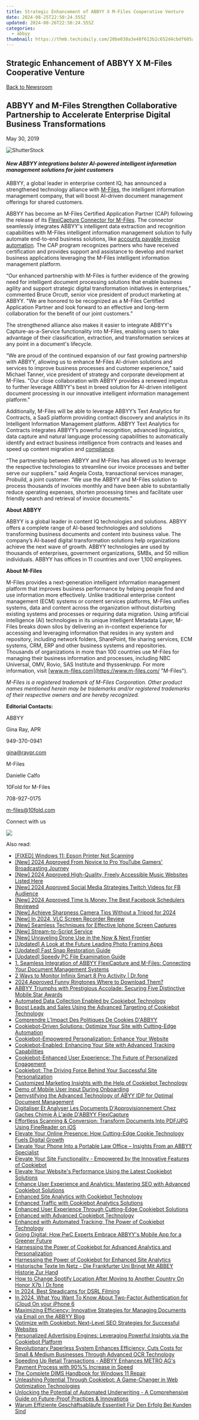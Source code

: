 ```yaml
---
title: Strategic Enhancement of ABBYY X M-Files Cooperative Venture
date: 2024-08-25T22:50:24.555Z
updated: 2024-08-26T22:50:24.555Z
categories:
  - abbyy
thumbnail: https://thmb.techidaily.com/20be038a3e48f613b2c652d4cbdf605ae5da9fdcfecec9d6029a84b03a72309d.jpg
---
```


## Strategic Enhancement of ABBYY X M-Files Cooperative Venture

[Back to Newsroom](https://tools.techidaily.com/abbyy/products/)

## ABBYY and M-Files Strengthen Collaborative Partnership to Accelerate Enterprise Digital Business Transformations

May 30, 2019

![ShutterStock](https://content.abbyy.com/-/media/project/abbyy/abbyy/branchtemplates/shutterstock_1272462163_1296-x-729.jpg?h=729&iar=0&w=1296)

#### _New ABBYY integrations bolster AI-powered intelligent information management solutions for joint customers_

  
ABBYY, a global leader in enterprise content IQ, has announced a strengthened technology alliance with [M-Files](https://www.m-files.com/en "M-Files"), the intelligent information management company, that will boost AI-driven document management offerings for shared customers.

ABBYY has become an M-Files Certified Application Partner (CAP) following the release of its [FlexiCapture Connector for M-Files](https://tools.techidaily.com/abbyy/products/). The connector seamlessly integrates ABBYY's intelligent data extraction and recognition capabilities with M-Files intelligent information management solution to fully automate end-to-end business solutions, like [accounts payable invoice automation](https://catalog.m-files.com/shop/abbyy-flexicapture-for-invoices/). The CAP program recognizes partners who have received certification and provides support and assistance to develop and market business applications leveraging the M-Files intelligent information management platform.

“Our enhanced partnership with M-Files is further evidence of the growing need for intelligent document processing solutions that enable business agility and support strategic digital transformation initiatives in enterprises," commented Bruce Orcutt, senior vice president of product marketing at ABBYY. "We are honored to be recognized as a M-Files Certified Application Partner and look forward to an effective and long-term collaboration for the benefit of our joint customers.”

The strengthened alliance also makes it easier to integrate ABBYY's Capture-as-a-Service functionality into M-Files, enabling users to take advantage of their classification, extraction, and transformation services at any point in a document's lifecycle.

“We are proud of the continued expansion of our fast growing partnership with ABBYY, allowing us to enhance M-Files AI-driven solutions and services to improve business processes and customer experience," said Michael Tanner, vice president of strategy and corporate development at M-Files. "Our close collaboration with ABBYY provides a renewed impetus to further leverage ABBYY's best in breed solution for AI-driven intelligent document processing in our innovative intelligent information management platform."

Additionally, M-Files will be able to leverage ABBYY’s Text Analytics for Contracts, a SaaS platform providing contract discovery and analytics in its Intelligent Information Management platform. ABBYY Text Analytics for Contracts integrates ABBYY’s powerful recognition, advanced linguistics, data capture and natural language processing capabilities to automatically identify and extract business intelligence from contracts and leases and speed up content migration and [compliance](https://go.m-files.com/ondemand-webinar-registration-M-Files-ABBYY-can-address-GDPR-compliance-obligations.html).

“The partnership between ABBYY and M-Files has allowed us to leverage the respective technologies to streamline our invoice processes and better serve our suppliers.” said Angela Costa, transactional services manager, Probuild, a joint customer. “We use the ABBYY and M-Files solution to process thousands of invoices monthly and have been able to substantially reduce operating expenses, shorten processing times and facilitate user friendly search and retrieval of invoice documents.”

  
**About ABBYY**

ABBYY is a global leader in content IQ technologies and solutions. ABBYY offers a complete range of AI-based technologies and solutions transforming business documents and content into business value. The company’s AI-based digital transformation solutions help organizations achieve the next wave of growth. ABBYY technologies are used by thousands of enterprises, government organizations, SMBs, and 50 million individuals. ABBYY has offices in 11 countries and over 1,100 employees.

  
**About M-Files**

M-Files provides a next-generation intelligent information management platform that improves business performance by helping people find and use information more effectively. Unlike traditional enterprise content management (ECM) systems or content services platforms, M-Files unifies systems, data and content across the organization without disturbing existing systems and processes or requiring data migration. Using artificial intelligence (AI) technologies in its unique Intelligent Metadata Layer, M-Files breaks down silos by delivering an in-context experience for accessing and leveraging information that resides in any system and repository, including network folders, SharePoint, file sharing services, ECM systems, CRM, ERP and other business systems and repositories. Thousands of organizations in more than 100 countries use M-Files for managing their business information and processes, including NBC Universal, OMV, Rovio, SAS Institute and thyssenkrupp. For more information, visit [www.m-files.com](https://www.m-files.com/ "M-Files").

_M-Files is a registered trademark of M-Files Corporation. Other product names mentioned herein may be trademarks and/or registered trademarks of their respective owners and are hereby recognized._

  
**Editorial Contacts:**

ABBYY

Gina Ray, APR

949-370-0941

[gina@raypr.com](https://tools.techidaily.com/abbyy/products/)  

  
M-Files

Danielle Calfo

10Fold for M-Files

708-927-0175

[m-files@10fold.com](https://tools.techidaily.com/abbyy/products/)  

Connect with us

<ins class="adsbygoogle"
     style="display:block"
     data-ad-format="autorelaxed"
     data-ad-client="ca-pub-7571918770474297"
     data-ad-slot="1223367746"></ins>



<ins class="adsbygoogle"
     style="display:block"
     data-ad-client="ca-pub-7571918770474297"
     data-ad-slot="8358498916"
     data-ad-format="auto"
     data-full-width-responsive="true"></ins>

<!-- affiliate ads begin -->
<a href="https://store.nero.com/order/checkout.php?PRODS=42296740&QTY=1&AFFILIATE=108875&CART=1"><img src="https://www.nero.com/nero-com-wAssets/img/banners/2023/biu/Nero_BackItUp_Screen_2.webp" border="0"></a>
<!-- affiliate ads end -->
<span class="atpl-alsoreadstyle">Also read:</span>
<div><ul>
<li><a href="https://sound-issues.techidaily.com/fixed-windows-11-epson-printer-not-scanning/"><u>[FIXED] Windows 11: Epson Printer Not Scanning</u></a></li>
<li><a href="https://eaxpv-info.techidaily.com/new-2024-approved-from-novice-to-pro-youtube-gamers-broadcasting-journey/"><u>[New] 2024 Approved  From Novice to Pro  YouTube Gamers' Broadcasting Journey</u></a></li>
<li><a href="https://eaxpv-info.techidaily.com/new-2024-approved-high-quality-freely-accessible-music-websites-listed-here/"><u>[New] 2024 Approved  High-Quality, Freely Accessible Music Websites Listed Here</u></a></li>
<li><a href="https://facebook-video-recording.techidaily.com/new-2024-approved-social-media-strategies-twitch-videos-for-fb-audience/"><u>[New] 2024 Approved  Social Media Strategies  Twitch Videos for FB Audience</u></a></li>
<li><a href="https://facebook-video-recording.techidaily.com/new-2024-approved-time-is-money-the-best-facebook-schedulers-reviewed/"><u>[New] 2024 Approved  Time Is Money  The Best Facebook Schedulers Reviewed</u></a></li>
<li><a href="https://facebook-record-videos.techidaily.com/new-achieve-sharpness-camera-tips-without-a-tripod-for-2024/"><u>[New] Achieve Sharpness  Camera Tips Without a Tripod for 2024</u></a></li>
<li><a href="https://desktop-recording.techidaily.com/new-in-2024-vlc-screen-recorder-review/"><u>[New] In 2024, VLC Screen Recorder Review</u></a></li>
<li><a href="https://video-capture.techidaily.com/new-seamless-techniques-for-effective-iphone-screen-captures/"><u>[New] Seamless Techniques for Effective Iphone Screen Captures</u></a></li>
<li><a href="https://youtube-webster.techidaily.com/tream-to-script-service/"><u>[New] Stream-to-Script Service</u></a></li>
<li><a href="https://some-skills.techidaily.com/new-unraveling-drone-use-in-the-now-and-next-frontier/"><u>[New] Unraveling Drone Use in the Now & Next Frontier</u></a></li>
<li><a href="https://vp-tips.techidaily.com/updated-a-look-at-the-future-leading-photo-framing-apps/"><u>[Updated] A Look at the Future  Leading Photo Framing Apps</u></a></li>
<li><a href="https://snapchat-videos.techidaily.com/updated-fast-snap-restoration-guide/"><u>[Updated] Fast Snap Restoration Guide</u></a></li>
<li><a href="https://extra-support.techidaily.com/updated-speedy-pc-file-examination-guide/"><u>[Updated] Speedy PC File Examination Guide</u></a></li>
<li><a href="https://solve-helper.techidaily.com/1-seamless-integration-of-abbyy-flexicapture-and-m-files-connecting-your-document-management-systems/"><u>1. Seamless Integration of ABBYY FlexiCapture and M-Files: Connecting Your Document Management Systems</u></a></li>
<li><a href="https://android-location-track.techidaily.com/2-ways-to-monitor-infinix-smart-8-pro-activity-drfone-by-drfone-virtual-android/"><u>2 Ways to Monitor Infinix Smart 8 Pro Activity | Dr.fone</u></a></li>
<li><a href="https://fox-hovers.techidaily.com/2024-approved-funny-ringtones-where-to-download-them/"><u>2024 Approved  Funny Ringtones  Where to Download Them?</u></a></li>
<li><a href="https://solve-helper.techidaily.com/abbyy-triumphs-with-prestigious-accolade-securing-five-distinctive-mobile-star-awards/"><u>ABBYY Triumphs with Prestigious Accolade: Securing Five Distinctive Mobile Star Awards</u></a></li>
<li><a href="https://solve-helper.techidaily.com/automated-data-collection-enabled-by-cookiebot-technology/"><u>Automated Data Collection Enabled by Cookiebot Technology</u></a></li>
<li><a href="https://solve-helper.techidaily.com/boost-leads-and-sales-using-the-advanced-targeting-of-cookiebot-technology/"><u>Boost Leads and Sales Using the Advanced Targeting of Cookiebot Technology</u></a></li>
<li><a href="https://solve-helper.techidaily.com/comprendre-limpact-des-politiques-de-cookies-dabbyy/"><u>Comprendre L'Impact Des Politiques De Cookies D'ABBYY</u></a></li>
<li><a href="https://solve-helper.techidaily.com/cookiebot-driven-solutions-optimize-your-site-with-cutting-edge-automation/"><u>Cookiebot-Driven Solutions: Optimize Your Site with Cutting-Edge Automation</u></a></li>
<li><a href="https://solve-helper.techidaily.com/cookiebot-empowered-personalization-enhance-your-website/"><u>Cookiebot-Empowered Personalization: Enhance Your Website</u></a></li>
<li><a href="https://solve-helper.techidaily.com/cookiebot-enabled-enhancing-your-site-with-advanced-tracking-capabilities/"><u>Cookiebot-Enabled: Enhancing Your Site with Advanced Tracking Capabilities</u></a></li>
<li><a href="https://solve-helper.techidaily.com/cookiebot-enhanced-user-experience-the-future-of-personalized-engagement/"><u>Cookiebot-Enhanced User Experience: The Future of Personalized Engagement</u></a></li>
<li><a href="https://solve-helper.techidaily.com/cookiebot-the-driving-force-behind-your-successful-site-personalization/"><u>Cookiebot: The Driving Force Behind Your Successful Site Personalization</u></a></li>
<li><a href="https://solve-helper.techidaily.com/customized-marketing-insights-with-the-help-of-cookiebot-technology/"><u>Customized Marketing Insights with the Help of Cookiebot Technology</u></a></li>
<li><a href="https://solve-helper.techidaily.com/demo-of-mobile-user-input-during-onboarding/"><u>Demo of Mobile User Input During Onboarding</u></a></li>
<li><a href="https://solve-helper.techidaily.com/demystifying-the-advanced-technology-of-abyy-idp-for-optimal-document-management/"><u>Demystifying the Advanced Technology of ABYY IDP for Optimal Document Management</u></a></li>
<li><a href="https://solve-helper.techidaily.com/digitaliser-et-analyser-les-documents-dapprovisionnement-chez-gaches-chimie-a-laide-dabbyy-flexicapture/"><u>Digitaliser Et Analyser Les Documents D'Approvisionnement Chez Gaches Chimie À L'aide D'ABBYY FlexiCapture</u></a></li>
<li><a href="https://solve-helper.techidaily.com/effortless-scanning-and-conversion-transform-documents-into-pdfjpg-using-finereader-on-ios/"><u>Effortless Scanning & Conversion: Transform Documents Into PDF/JPG Using FineReader on iOS</u></a></li>
<li><a href="https://solve-helper.techidaily.com/elevate-your-online-presence-how-cutting-edge-cookie-technology-fuels-digital-growth/"><u>Elevate Your Online Presence: How Cutting-Edge Cookie Technology Fuels Digital Growth</u></a></li>
<li><a href="https://solve-helper.techidaily.com/elevate-your-phone-into-a-portable-law-office-insights-from-an-abbyy-specialist/"><u>Elevate Your Phone Into a Portable Law Office – Insights From an ABBYY Specialist</u></a></li>
<li><a href="https://solve-helper.techidaily.com/elevate-your-site-functionality-empowered-by-the-innovative-features-of-cookiebot/"><u>Elevate Your Site Functionality - Empowered by the Innovative Features of Cookiebot</u></a></li>
<li><a href="https://solve-helper.techidaily.com/elevate-your-websites-performance-using-the-latest-cookiebot-solutions/"><u>Elevate Your Website's Performance Using the Latest Cookiebot Solutions</u></a></li>
<li><a href="https://solve-helper.techidaily.com/enhance-user-experience-and-analytics-mastering-seo-with-advanced-cookiebot-solutions/"><u>Enhance User Experience and Analytics: Mastering SEO with Advanced Cookiebot Solutions</u></a></li>
<li><a href="https://solve-helper.techidaily.com/enhanced-site-analytics-with-cookiebot-technology/"><u>Enhanced Site Analytics with Cookiebot Technology</u></a></li>
<li><a href="https://solve-helper.techidaily.com/enhanced-traffic-with-cookiebot-analytics-solutions/"><u>Enhanced Traffic with Cookiebot Analytics Solutions</u></a></li>
<li><a href="https://solve-helper.techidaily.com/enhanced-user-experience-through-cutting-edge-cookiebot-solutions/"><u>Enhanced User Experience Through Cutting-Edge Cookiebot Solutions</u></a></li>
<li><a href="https://solve-helper.techidaily.com/enhanced-with-advanced-cookiebot-technology/"><u>Enhanced with Advanced Cookiebot Technology</u></a></li>
<li><a href="https://solve-helper.techidaily.com/enhanced-with-automated-tracking-the-power-of-cookiebot-technology/"><u>Enhanced with Automated Tracking: The Power of Cookiebot Technology</u></a></li>
<li><a href="https://solve-helper.techidaily.com/going-digital-how-pwc-experts-embrace-abbyys-mobile-app-for-a-greener-future/"><u>Going Digital: How PwC Experts Embrace ABBYY's Mobile App for a Greener Future</u></a></li>
<li><a href="https://solve-helper.techidaily.com/harnessing-the-power-of-cookiebot-for-advanced-analytics-and-personalization/"><u>Harnessing the Power of Cookiebot for Advanced Analytics and Personalization</u></a></li>
<li><a href="https://solve-helper.techidaily.com/harnessing-the-power-of-cookiebot-for-enhanced-site-analytics/"><u>Harnessing the Power of Cookiebot for Enhanced Site Analytics</u></a></li>
<li><a href="https://solve-helper.techidaily.com/historische-texte-im-netz-die-frankfurter-uni-bringt-mit-abbey-historie-zur-hand/"><u>Historische Texte Im Netz - Die Frankfurter Uni Bringt Mit ABBEY Historie Zur Hand</u></a></li>
<li><a href="https://fake-location.techidaily.com/how-to-change-spotify-location-after-moving-to-another-country-on-honor-x7b-drfone-by-drfone-virtual-android/"><u>How to Change Spotify Location After Moving to Another Country On Honor X7b | Dr.fone</u></a></li>
<li><a href="https://extra-resources.techidaily.com/in-2024-best-steadicams-for-dsrl-filming/"><u>In 2024, Best Steadicams for DSRL Filming</u></a></li>
<li><a href="https://activate-lock.techidaily.com/in-2024-what-you-want-to-know-about-two-factor-authentication-for-icloud-on-your-iphone-6-by-drfone-ios/"><u>In 2024, What You Want To Know About Two-Factor Authentication for iCloud On your iPhone 6</u></a></li>
<li><a href="https://solve-helper.techidaily.com/maximizing-efficiency-innovative-strategies-for-managing-documents-via-email-on-the-abbyy-blog/"><u>Maximizing Efficiency: Innovative Strategies for Managing Documents via Email on the ABBYY Blog</u></a></li>
<li><a href="https://solve-helper.techidaily.com/optimize-with-cookiebot-next-level-seo-strategies-for-successful-websites/"><u>Optimize with Cookiebot: Next-Level SEO Strategies for Successful Websites</u></a></li>
<li><a href="https://solve-helper.techidaily.com/personalized-advertising-engines-leveraging-powerful-insights-via-the-cookiebot-platform/"><u>Personalized Advertising Engines: Leveraging Powerful Insights via the Cookiebot Platform</u></a></li>
<li><a href="https://solve-helper.techidaily.com/revolutionary-paperless-system-enhances-efficiency-cuts-costs-for-small-and-medium-businesses-through-advanced-ocr-technology/"><u>Revolutionary Paperless System Enhances Efficiency, Cuts Costs for Small & Medium Businesses Through Advanced OCR Technology</u></a></li>
<li><a href="https://solve-helper.techidaily.com/speeding-up-retail-transactions-abbyy-enhances-metro-ags-payment-process-with-90-increase-in-speed/"><u>Speeding Up Retail Transactions - ABBYY Enhances METRO AG's Payment Process with 90%% Increase in Speed</u></a></li>
<li><a href="https://win11-tips.techidaily.com/the-complete-dims-handbook-for-windows-11-repair/"><u>The Complete DIMS Handbook for Windows 11 Repair</u></a></li>
<li><a href="https://solve-helper.techidaily.com/unleashing-potential-through-cookiebot-a-game-changer-in-web-optimization-technologies/"><u>Unleashing Potential Through Cookiebot: A Game-Changer in Web Optimization Technologies</u></a></li>
<li><a href="https://solve-helper.techidaily.com/unlocking-the-potential-of-automated-underwriting-a-comprehensive-guide-on-future-proof-practices-and-innovations/"><u>Unlocking the Potential of Automated Underwriting - A Comprehensive Guide on Future-Proof Practices & Innovations</u></a></li>
<li><a href="https://solve-helper.techidaily.com/warum-effiziente-geschaftsablaufe-essentiell-fur-den-erfolg-bei-kunden-sind/"><u>Warum Effiziente Geschäftsabläufe Essentiell Für Den Erfolg Bei Kunden Sind</u></a></li>
</ul></div>
